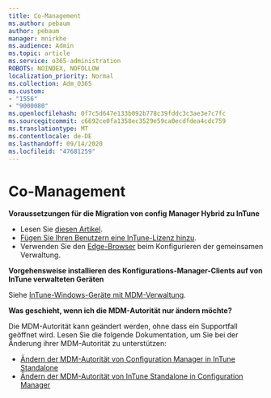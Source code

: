 ```yaml
---
title: Co-Management
ms.author: pebaum
author: pebaum
manager: mnirkhe
ms.audience: Admin
ms.topic: article
ms.service: o365-administration
ROBOTS: NOINDEX, NOFOLLOW
localization_priority: Normal
ms.collection: Adm_O365
ms.custom:
- "1556"
- "9000080"
ms.openlocfilehash: 0f7c5d647e133b092b778c39fddc3c3ae3e7c7fc
ms.sourcegitcommit: c6692ce0fa1358ec3529e59ca0ecdfdea4cdc759
ms.translationtype: MT
ms.contentlocale: de-DE
ms.lasthandoff: 09/14/2020
ms.locfileid: "47681259"
---
```

# <a name="co-management"></a>Co-Management

**Voraussetzungen für die Migration von config Manager Hybrid zu InTune**

- Lesen Sie [diesen Artikel](https://docs.microsoft.com/configmgr/mdm/deploy-use/migrate-hybridmdm-to-intunesa).
- [Fügen Sie Ihren Benutzern eine InTune-Lizenz hinzu](https://docs.microsoft.com/intune/licenses-assign).
- Verwenden Sie den [Edge-Browser](https://www.microsoft.com/windows/microsoft-edge) beim Konfigurieren der gemeinsamen Verwaltung.

**Vorgehensweise installieren des Konfigurations-Manager-Clients auf von InTune verwalteten Geräten**

Siehe [InTune-Windows-Geräte mit MDM-Verwaltung](https://docs.microsoft.com/configmgr/core/clients/deploy/deploy-clients-to-windows-computers#bkmk_mdm).

**Was geschieht, wenn ich die MDM-Autorität nur ändern möchte?**

Die MDM-Autorität kann geändert werden, ohne dass ein Supportfall geöffnet wird. Lesen Sie die folgende Dokumentation, um Sie bei der Änderung ihrer MDM-Autorität zu unterstützen:

- [Ändern der MDM-Autorität von Configuration Manager in InTune Standalone](https://docs.microsoft.com/configmgr/mdm/deploy-use/migrate-change-mdm-authority)
- [Ändern der MDM-Autorität von InTune Standalone in Configuration Manager](https://docs.microsoft.com/configmgr/mdm/deploy-use/change-mdm-authority)
